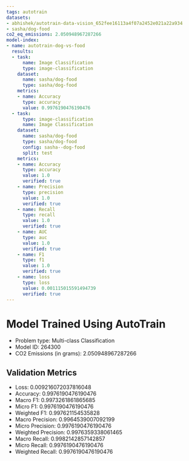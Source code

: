 ```yaml
---
tags: autotrain
datasets:
- abhishek/autotrain-data-vision_652fee16113a4f07a2452e021a22a934
- sasha/dog-food
co2_eq_emissions: 2.050948967287266
model-index:
- name: autotrain-dog-vs-food
  results:
  - task:
      name: Image Classification
      type: image-classification
    dataset:
      name: sasha/dog-food
      type: sasha/dog-food
    metrics:
    - name: Accuracy
      type: accuracy
      value: 0.9976190476190476
  - task:
      type: image-classification
      name: Image Classification
    dataset:
      name: sasha/dog-food
      type: sasha/dog-food
      config: sasha--dog-food
      split: test
    metrics:
    - name: Accuracy
      type: accuracy
      value: 1.0
      verified: true
    - name: Precision
      type: precision
      value: 1.0
      verified: true
    - name: Recall
      type: recall
      value: 1.0
      verified: true
    - name: AUC
      type: auc
      value: 1.0
      verified: true
    - name: F1
      type: f1
      value: 1.0
      verified: true
    - name: loss
      type: loss
      value: 0.001115015591494739
      verified: true
---
```


# Model Trained Using AutoTrain

- Problem type: Multi-class Classification
- Model ID: 264300
- CO2 Emissions (in grams): 2.050948967287266

## Validation Metrics

- Loss: 0.009216072037816048
- Accuracy: 0.9976190476190476
- Macro F1: 0.9973261861865685
- Micro F1: 0.9976190476190476
- Weighted F1: 0.997621154535828
- Macro Precision: 0.9964539007092199
- Micro Precision: 0.9976190476190476
- Weighted Precision: 0.9976359338061465
- Macro Recall: 0.9982142857142857
- Micro Recall: 0.9976190476190476
- Weighted Recall: 0.9976190476190476